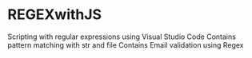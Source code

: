 # REGEXwithJS
Scripting with regular expressions using Visual Studio Code
Contains pattern matching with str and file
Contains Email validation using Regex
